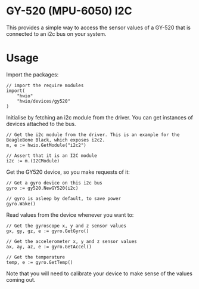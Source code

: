 # GY-520 (MPU-6050) I2C

This provides a simple way to access the sensor values of a GY-520 that is connected to an i2c bus on your system.

# Usage

Import the packages:

	// import the require modules
	import(
		"hwio"
		"hwio/devices/gy520"
	)

Initialise by fetching an i2c module from the driver. You can get instances of devices attached to
the bus.

	// Get the i2c module from the driver. This is an example for the BeagleBone Black, which exposes i2c2.
	m, e := hwio.GetModule("i2c2")

	// Assert that it is an I2C module
	i2c := m.(I2CModule)

Get the GY520 device, so you make requests of it:

	// Get a gyro device on this i2c bus
	gyro := gy520.NewGY520(i2c)

	// gyro is asleep by default, to save power
	gyro.Wake()

Read values from the device whenever you want to:

	// Get the gyroscope x, y and z sensor values
	gx, gy, gz, e := gyro.GetGyro()

	// Get the accelerometer x, y and z sensor values
	ax, ay, az, e := gyro.GetAccel()

	// Get the temperature
	temp, e := gyro.GetTemp()

Note that you will need to calibrate your device to make sense of the values coming out.